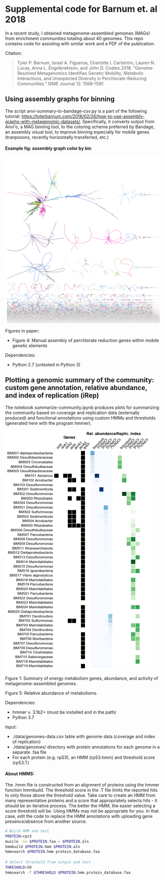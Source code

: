 # Supplemental code for Barnum et. al 2018

In a recent study, I obtained metagenome-assembled genomes (MAGs) from enrichment communities totaling about 40 genomes. This repo contains code for assisting with similar work and a PDF of the publication.

Citation:
>Tyler P. Barnum, Israel A. Figueroa, Charlotte I. Carlström, Lauren N. Lucas, Anna L. Engelbrektson, and John D. Coates.2018. “Genome-Resolved Metagenomics Identifies Genetic Mobility, Metabolic Interactions, and Unexpected Diversity in Perchlorate-Reducing Communities.” ISME Journal 12: 1568–1581.

## Using assembly graphs for binning

The script anvi-summary-to-bandage-csv.py is a part of the following tutorial: https://tylerbarnum.com/2018/02/26/how-to-use-assembly-graphs-with-metagenomic-datasets/. Specifically, it converts output from Anvi'o, a MAG binning tool, to the coloring scheme preferred by Bandage, an assembly visual tool, to improve binning especially for mobile genes (tranposons, recently horizontally transferred, etc.)

#### Example fig: assembly graph color by bin
![assembly graph image](https://github.com/tylerbarnum/perchlorate-metagenome-2018/blob/master/images/graph-2.png)

Figures in paper:
- Figure 4: Manual assembly of perchlorate reduction genes within mobile genetic elements

Dependencies:
- Python 2.7 (untested in Python 3)

## Plotting a genomic summary of the community: custom gene annotation, relative abundance, and index of replication (iRep)

The notebook summarize-community.ipynb produces plots for summarizing the community based on coverage and replication data (externally produced) and functional annotations using custom HMMs and thresholds (generated here with the program hmmer).

![example plot](https://github.com/tylerbarnum/perchlorate-metagenome-2018/blob/master/data/output/community-summary.png)

Figure 1: Summary of energy metabolism genes, abundance, and activity of metagenome-assembled genomes.

Figure 5: Relative abundance of metabolisms.

Dependencies:

- hmmer v. 3.1b2+ (must be installed and in the path)
- Python 3.7

Input:

- ./data/genomes-data.csv table with genome data (coverage and index of replication)
- ./data/genomes/ directory with protein annotations for each genome in a separate .faa file
- For each protein (e.g. rpS3), an HMM (rpS3.hmm) and threshold score (rpS3.T)

#### About HMMS:

The .hmm file is constructed from an alignment of proteins using the hmmer function hmmbuild. The threshold score in the .T file limits the reported hits to only those above the threshold value. Take care to create an HMM from many representative proteins and a score that appropriately selects hits - it should be an iterative process. The better the HMM, the easier selecting a score threshold will be. Using HMMs may not be appropriate for you. In that case, edit the code to replace the HMM annotations with uploading gene presence/absence from another source.

```bash
# Build HMM and test
PROTEIN=rps3
muscle -in $PROTEIN.faa > $PROTEIN.aln
hmmbuild $PROTEIN.hmm $PROTEIN.aln
hmmsearch $PROTEIN.hmm protein_database.faa

# Select threshold from output and test
THRESHOLD=50
hmmsearch -T $THRESHOLD $PROTEIN.hmm protein_database.faa
```
